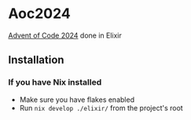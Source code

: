 # Aoc2024

[Advent of Code 2024](https://adventofcode.com/2024) done in Elixir

## Installation

### If you have Nix installed

- Make sure you have flakes enabled
- Run `nix develop ./elixir/` from the project's root
